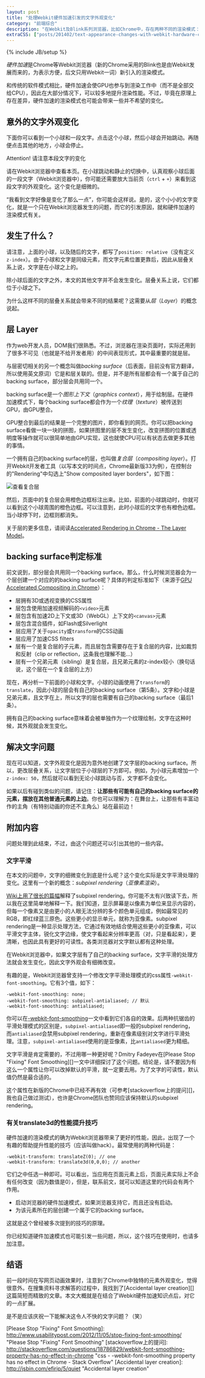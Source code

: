 ```yaml
---
layout: post
title: "处理Webkit硬件加速引发的文字外观变化"
category: "前端综合"
description: "在Webkit及Blink系列浏览器，比如Chrome中，存在两种不同的渲染模式：较新的硬件加速模式和传统的软件模式。硬件加速模式可以优化渲染性能，但如果使用不当，也会带来一些意外的问题，文字外观变化就是其中之一。如果你有碰到过类似的问题，那么本文的内容非常适合你。"
extraCSS: ["posts/201402/text-appearance-changes-with-webkit-hardware-compositing-mode-on.css"]
---
```

{% include JB/setup %}

*硬件加速*是Chrome等Webkit浏览器（新的Chrome采用的Blink也是由Webkit发展而来的，为表示方便，后文只用Webkit一词）新引入的渲染模式。

和传统的软件模式相比，硬件加速会使GPU也参与到渲染工作中（而不是全部交给CPU），因此在大部分情况下，可以较多地提升渲染性能。不过，毕竟在原理上存在差异，硬件加速的渲染模式也可能会带来一些并不希望的变化。

## 意外的文字外观变化 ##

下面你可以看到一个小球和一段文字。点击这个小球，然后小球会开始跳动。再随便点击其他的地方，小球会停止。

<div class="post_display">
  <div class="exhibit_stage">
      <div class="exhibit_ball" tabindex="0"></div>
      <div class="exhibit_text">Attention! 请注意本段文字的变化</div>
  </div>
</div>

请在Webkit浏览器中查看本页。在小球跳动和静止的切换中，认真观察小球后面的一段文字（Webkit浏览器中），你可能还需要放大当前页（`ctrl` + `+`）来看到这段文字的外观变化。这个变化是细微的。

“我看到文字好像是变化了那么一点”，你可能会这样说。是的，这个小小的文字变化，就是一个只在Webkit浏览器发生的问题，而它的引发原因，就和硬件加速的渲染模式有关。

## 发生了什么？ ##

请注意，上面的小球，以及随后的文字，都写了`position: relative`（没有定义`z-index`）。由于小球和文字是同级元素，而文字元素位置更靠后，因此从层叠关系上说，文字是在小球之上的。

除小球后面的文字之外，本文的其他文字并不会发生变化。层叠关系上说，它们都位于小球之下。

为什么这样不同的层叠关系就会带来不同的结果呢？这需要从*层*（*Layer*）的概念说起。

## 层 Layer ##

作为web开发人员，DOM我们很熟悉。不过，浏览器在渲染页面时，实际还用到了很多不可见（也就是不给开发者用）的中间表现形式，其中最重要的就是层。

与层密切相关的另一个概念叫做*backing surface*（后表面，目前没有官方翻译，所以使用英文原词）它是和层关联的。但是，并不是所有层都会有一个属于自己的backing surface，部分层会共用同一个。

backing surface是一个*图形上下文*（*graphics context*），用于绘制层。在硬件加速模式下，每个backing surface都会作为一个*纹理*（*texture*）被传送到GPU，由GPU整合。

GPU整合到最后的结果是一个完整的图片，即你看到的网页。你可以把backing surface看做一块一块的拼图，如果拼图里的层不发生变化，改变拼图的位置或透明度等操作就可以很简单地由GPU实现，这也就使CPU可以有状态去做更多其他的事情。

一个拥有自己的backing surface的层，也叫做*复合层*（*compositing layer*）。打开Webkit开发者工具（以写本文的时间点，Chrome最新版33为例），在控制台的"Rendering"中勾选上"Show composited layer borders"，如下图：

![查看复合层][img_show_layers_in_webkit_dev_tools]

然后，页面中的复合层会用橙色边框标注出来。比如，前面的小球跳动时，你就可以看到这个小球周围的橙色边框。可以注意到，此时小球后的文字也有橙色边框。当小球停下时，边框则都消失。

关于层的更多信息，请阅读[Accelerated Rendering in Chrome - The Layer Model][]。

## backing surface判定标准 ##

前文说到，部分层会共用同一个backing surface。那么，什么时候浏览器会为一个层创建一个对应的的backing surface呢？具体的判定标准如下（来源于[GPU Accelerated Compositing in Chrome][]）：

* 层拥有3D或透视变换的CSS属性
* 层包含使用加速视频解码的`<video>`元素
* 层包含有加速2D上下文或3D（WebGL）上下文的`<canvas>`元素
* 层包含混合插件，如Flash或Silverlight
* 层应用了关于`opacity`或`transform`的CSS动画
* 层应用了加速CSS filters
* 层有一个是复合层的子元素，而且层包含需要存在于复合层的内容，比如裁剪和反射（clip or reflection，这条我也理解不能...）
* 层有一个兄弟元素（sibling）是复合层，且兄弟元素的z-index较小（换句话说，这个层在一个复合层的上方）

现在，再分析一下前面的小球和文字。小球的动画使用了`transform`的`translate`，因此小球的层会有自己的backing surface（第5条）。文字和小球是兄弟元素，且文字在上，所以文字的层也需要有自己的backing surface（最后1条）。

拥有自己的backing surface意味着会被单独作为一个纹理绘制，文字在这种时候，其外观就会发生变化。

## 解决文字问题 ##

现在可以知道，文字外观变化是因为意外地创建了文字层的backing surface。所以，更改层叠关系，让文字层位于小球层的下方即可。例如，为小球元素增加一个`z-index: 50`，然后就可以看到无论小球跳动与否，文字都不会变化。

如果以后有碰到类似的问题，请记住：**让那些有可能有自己的backing surface的元素，摆放在其他普通元素的上边**。你也可以理解为：在舞台上，让那些有丰富动作的主角（有特别动画的你还不主角么）站在最前边！

## 附加内容 ##

问题处理到此结束，不过，由这个问题还可以引出其他的一些内容。

### 文字平滑 ###

在本文的问题中，文字的细微变化到底是什么呢？这个变化实际是文字平滑处理的变化。这里有一个新的概念：*subpixel rendering*（*亚像素渲染*）。

[Wiki上用了很长的篇幅][]解释了subpixel rendering。你可能不太有兴致读下去，所以我在这里简单地解释一下。我们知道，显示屏幕是以像素为单位来显示内容的，但每一个像素又是由更小的人眼无法分辨的多个颜色单元组成，例如最常见的RGB，即红绿蓝三原色。这些更小的显示单元，就称为亚像素。subpixel rendering是一种显示处理方法，它通过有效地结合使用这些更小的亚像素，可以平滑文字主体，锐化文字边缘，使文字看起来分辨率更高（对，只是看起来），更清晰，也因此具有更好的可读性。各类浏览器对文字默认都有这种处理。

在Webkit浏览器中，如果文字层有了自己的backing surface，文字平滑的处理方法就会发生变化，因此文字外观会有细微改变。

有趣的是，Webkit浏览器曾支持一个修改文字平滑处理模式的css属性`-webkit-font-smoothing`。它有3个值，如下：

    -webkit-font-smoothing: none;
    -webkit-font-smoothing: subpixel-antialiased; // 默认
    -webkit-font-smoothing: antialiased;

你可以在[-webkit-font-smoothing][]一文中看到它们各自的效果。后两种抗锯齿的平滑处理模式的区别是，`subpixel-antialiased`即一般的subpixel rendering，而`antialiased`会禁用subpixel rendering，重新在像素级别对文字进行平滑处理。注意，`subpixel-antialiased`使用的是亚像素，比`antialiased`更为精细。

文字平滑是肯定需要的，不过用哪一种更好呢？Dmitry Fadeyev在[Please Stop "Fixing" Font Smoothing][]一文中详细探讨了这个问题。结论是，请不要因为有这么一个属性让你可以改掉默认的平滑，就一定要去用。为了文字的可读性，默认值仍然是最合适的。

这个属性在新版的Chrome中已经不再有效（可参考[stackoverflow上的提问][]，我也自己做过测试），也许是Chrome团队也赞同应该保持默认的subpixel rendering。

### 有关translate3d的性能提升技巧 ###

硬件加速的渲染模式的确为Webkit浏览器带来了更好的性能，因此，出现了一个有趣的帮助提升性能的技巧（应该叫做hack）。最常使用的两种代码是：

    -webkit-transform: translateZ(0); // one
    -webkit-transform: translate3d(0,0,0); // another

它们之中任选一种即可。可以看出，当应用在页面元素上后，页面元素实际上不会有任何改变（因为数值是0），但是，联系前文，就可以知道这里的代码会有两个作用。

* 启动浏览器的硬件加速模式，如果浏览器支持它，而且还没有启动。
* 为该元素所在的层创建一个属于它的backing surface。

这就是这个曾经被多次提到的技巧的原理。

你已经知道硬件加速模式也可能引发一些问题，所以，这个技巧在使用时，也请多加注意。

## 结语 ##

前一段时间在写网页动画效果时，注意到了Chrome中独特的元素外观变化，觉得很意外。在搜集资料寻求解答的过程中，我找到了[Accidental layer creation][]这篇简短而精致的文章。本文大概就是在结合了Webkit硬件加速知识点后，对它的一点扩展。

是不是应该庆祝一下能解决这令人不快的文字问题？（笑）

[img_show_layers_in_webkit_dev_tools]: {{POSTS_IMG_PATH}}/201402/show_layers_in_webkit_dev_tools.png "查看复合层"

[Accelerated Rendering in Chrome - The Layer Model]: http://www.html5rocks.com/en/tutorials/speed/layers/ "Accelerated Rendering in Chrome - The Layer Model"
[GPU Accelerated Compositing in Chrome]: http://www.chromium.org/developers/design-documents/gpu-accelerated-compositing-in-chrome "GPU Accelerated Compositing in Chrome"
[Wiki上用了很长的篇幅]: http://en.wikipedia.org/wiki/Subpixel_rendering "Subpixel rendering - Wikipedia, the free encyclopedia"
[-webkit-font-smoothing]: http://maxvoltar.com/archive/-webkit-font-smoothing "maxvoltar - -webkit-font-smoothing"
[Please Stop "Fixing" Font Smoothing]: http://www.usabilitypost.com/2012/11/05/stop-fixing-font-smoothing/ "Please Stop "Fixing" Font Smoothing"
[stackoverflow上的提问]: http://stackoverflow.com/questions/18786829/webkit-font-smoothing-property-has-no-effect-in-chrome "css - -webkit-font-smoothing property has no effect in Chrome - Stack Overflow"
[Accidental layer creation]: http://jsbin.com/efirip/5/quiet "Accidental layer creation"
